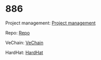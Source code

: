# 886

Project management: [Project management](https://www.notion.so/israelborba/123fbf38f340811587c0c46797443092?v=123fbf38f340810e8a4b000c1c9ec0ed&p=123fbf38f340801ea722fe0fd1c9da33&pm=s)

Repo: [Repo](https://github.com/iborba/886)

VeChain: [VeChain](https://docs.vechain.org/)

HardHat: [HardHat](https://hardhat.org/)

